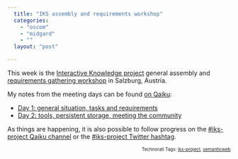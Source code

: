 ```yaml
---
  title: "IKS assembly and requirements workshop"
  categories: 
    - "oscom"
    - "midgard"
    - ""
  layout: "post"

---
```

<p>
This week is the <a href="http://bergie.iki.fi/blog/starting_the_interactive_knowledge_project/">Interactive Knowledge project</a> general assembly and <a href="http://www.iks-project.eu/requirements-workshop">requirements gathering workshop</a> in Salzburg, Austria.
</p><p>
My notes from the meeting days can be found <a href="http://www.qaiku.com/home/bergie/">on Qaiku</a>:
</p><ul>
<li><a href="http://www.qaiku.com/channels/show/iks-project/view/1de4abe461950f84abe11de86b8817366e5c66ec66e/">Day 1: general situation, tasks and requirements</a></li>
<li><a href="http://www.qaiku.com/channels/show/iks-project/view/1de4b572a1c853e4b5711de8ca1abf40611b0fab0fa/">Day 2: tools, persistent storage, meeting the community</a></li>
</ul><p>
As things are happening, it is also possible to follow progress on the <a href="http://www.qaiku.com/channels/show/iks-project/">#iks-project Qaiku channel</a> or the <a href="http://twitter.com/#search?q=%23iks-project">#iks-project Twitter hashtag</a>.
</p>
<p style="text-align:right;font-size:10px;">Technorati Tags: <a href="http://www.technorati.com/tag/iks-project" rel="tag">iks-project</a>, <a href="http://www.technorati.com/tag/semanticweb" rel="tag">semanticweb</a></p>